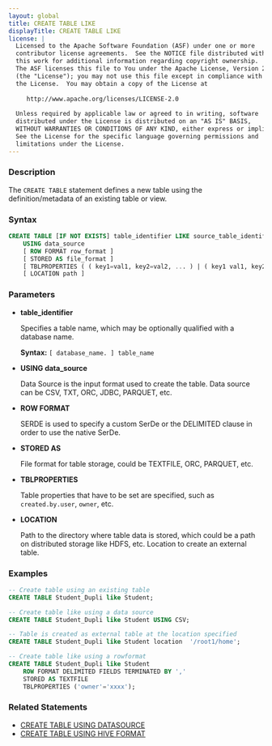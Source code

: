 ```yaml
---
layout: global
title: CREATE TABLE LIKE
displayTitle: CREATE TABLE LIKE
license: |
  Licensed to the Apache Software Foundation (ASF) under one or more
  contributor license agreements.  See the NOTICE file distributed with
  this work for additional information regarding copyright ownership.
  The ASF licenses this file to You under the Apache License, Version 2.0
  (the "License"); you may not use this file except in compliance with
  the License.  You may obtain a copy of the License at
 
     http://www.apache.org/licenses/LICENSE-2.0
 
  Unless required by applicable law or agreed to in writing, software
  distributed under the License is distributed on an "AS IS" BASIS,
  WITHOUT WARRANTIES OR CONDITIONS OF ANY KIND, either express or implied.
  See the License for the specific language governing permissions and
  limitations under the License.
---
```


### Description

The `CREATE TABLE` statement defines a new table using the definition/metadata of an existing table or view.

### Syntax

```sql
CREATE TABLE [IF NOT EXISTS] table_identifier LIKE source_table_identifier
    USING data_source
    [ ROW FORMAT row_format ]
    [ STORED AS file_format ]
    [ TBLPROPERTIES ( ( key1=val1, key2=val2, ... ) | ( key1 val1, key2 val2, ... ) ) ]
    [ LOCATION path ]
```

### Parameters

* **table_identifier**

    Specifies a table name, which may be optionally qualified with a database name.

    **Syntax:** `[ database_name. ] table_name`

* **USING data_source**

    Data Source is the input format used to create the table. Data source can be CSV, TXT, ORC, JDBC, PARQUET, etc.

* **ROW FORMAT**

    SERDE is used to specify a custom SerDe or the DELIMITED clause in order to use the native SerDe.

* **STORED AS**

    File format for table storage, could be TEXTFILE, ORC, PARQUET, etc.

* **TBLPROPERTIES**

    Table properties that have to be set are specified, such as `created.by.user`, `owner`, etc.

* **LOCATION**

    Path to the directory where table data is stored, which could be a path on distributed storage like HDFS, etc. Location to create an external table.

### Examples

```sql
-- Create table using an existing table
CREATE TABLE Student_Dupli like Student;

-- Create table like using a data source
CREATE TABLE Student_Dupli like Student USING CSV;

-- Table is created as external table at the location specified
CREATE TABLE Student_Dupli like Student location  '/root1/home';

-- Create table like using a rowformat
CREATE TABLE Student_Dupli like Student
    ROW FORMAT DELIMITED FIELDS TERMINATED BY ','
    STORED AS TEXTFILE
    TBLPROPERTIES ('owner'='xxxx');
```

### Related Statements

* [CREATE TABLE USING DATASOURCE](sql-ref-syntax-ddl-create-table-datasource.html)
* [CREATE TABLE USING HIVE FORMAT](sql-ref-syntax-ddl-create-table-hiveformat.html)

